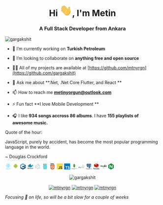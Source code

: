 <h1 align="center">Hi <img src="https://raw.githubusercontent.com/ABSphreak/ABSphreak/master/gifs/Hi.gif" width="40px" />, I'm Metin</h1>
<h3 align="center">A Full Stack Developer from Ankara</h3>
<p align="left"> <img src="https://komarev.com/ghpvc/?username=gargakshit" alt="gargakshit" /> </p>

- 🔭 I’m currently working on **Turkish Petroleum**

- 👯 I’m looking to collaborate on **anything free and open source**

- 👨‍💻 All of my projects are available at [https://github.com/mtnyrgn](https://github.com/gargakshit)

- 💬 Ask me about **.Net, .Net Core Flutter, and React **

- 📫 How to reach me **metinyorgun@outlook.com**

- ⚡ Fun fact **I love Mobile Development **

- 🎧 I like **934 songs accross 86 albums**. I have **155 playlists of awesome music.**

Quote of the hour:

JavaScript, purely by accident, has become the most popular programming language in the world.

~ Douglas Crockford

<p align="left"><img src="https://raw.githubusercontent.com/devicons/devicon/master/icons/react/react-original-wordmark.svg" alt="react" width="20" height="20"/> <img src="https://raw.githubusercontent.com/devicons/devicon/master/icons/android/android-original-wordmark.svg" alt="android" width="20" height="20"/> <img src="https://raw.githubusercontent.com/devicons/devicon/master/icons/cplusplus/cplusplus-original.svg" alt="cplusplus" width="20" height="20"/> <img src="https://raw.githubusercontent.com/devicons/devicon/master/icons/docker/docker-original-wordmark.svg" alt="docker" width="20" height="20"/> <img src="https://raw.githubusercontent.com/devicons/devicon/master/icons/electron/electron-original.svg" alt="electron" width="20" height="20"/> <img src="https://raw.githubusercontent.com/devicons/devicon/master/icons/go/go-original.svg" alt="go" width="20" height="20"/> <img src="https://raw.githubusercontent.com/devicons/devicon/master/icons/html5/html5-original-wordmark.svg" alt="html5" width="20" height="20"/> <img src="https://raw.githubusercontent.com/devicons/devicon/master/icons/javascript/javascript-original.svg" alt="javascript" width="20" height="20"/> <img src="https://raw.githubusercontent.com/devicons/devicon/master/icons/typescript/typescript-original.svg" alt="typescript" width="20" height="20"/> <img src="https://raw.githubusercontent.com/devicons/devicon/master/icons/mongodb/mongodb-original-wordmark.svg" alt="mongodb" width="20" height="20"/> <img src="https://raw.githubusercontent.com/devicons/devicon/master/icons/mysql/mysql-original-wordmark.svg" alt="mysql" width="20" height="20"/> <img src="https://raw.githubusercontent.com/devicons/devicon/master/icons/postgresql/postgresql-original-wordmark.svg" alt="postgresql" width="20" height="20"/> <img src="https://raw.githubusercontent.com/devicons/devicon/master/icons/redis/redis-original-wordmark.svg" alt="redis" width="20" height="20"/> <img src="https://raw.githubusercontent.com/devicons/devicon/master/icons/nodejs/nodejs-original-wordmark.svg" alt="nodejs" width="20" height="20"/> <img src="https://raw.githubusercontent.com/devicons/devicon/master/icons/nginx/nginx-original.svg" alt="nginx" width="20" height="20"/></p><p align="center"> <img src="https://github-readme-stats-five-lyart.vercel.app/api?username=gargakshit&show_icons=true" alt="gargakshit" /> </p>

<p align="center">
<a href="https://twitter.com/mtnyrgn" target="blank"><img align="center" src="https://cdn.jsdelivr.net/npm/simple-icons@3.0.1/icons/twitter.svg" alt="mtnyrgn" height="20" width="20" /></a>
<a href="https://instagram.com/mtnyrgn" target="blank"><img align="center" src="https://cdn.jsdelivr.net/npm/simple-icons@3.0.1/icons/instagram.svg" alt="mtnyrgn" height="20" width="20" /></a>
  <a href="https://tr.linkedin.com/in/metin-yorgun-507787127" target="blank"><img align="center" src="https://cdn.jsdelivr.net/npm/simple-icons@3.0.1/icons/linkedin.svg" alt="mtnyrgn" height="20" width="20" /></a>
</p>

_Focusing 🎯 on life, so will be a bit slow for a couple of weeks_

